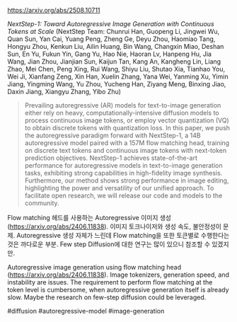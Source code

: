 https://arxiv.org/abs/2508.10711

*NextStep-1: Toward Autoregressive Image Generation with Continuous Tokens at Scale* (NextStep Team: Chunrui Han, Guopeng Li, Jingwei Wu, Quan Sun, Yan Cai, Yuang Peng, Zheng Ge, Deyu Zhou, Haomiao Tang, Hongyu Zhou, Kenkun Liu, Ailin Huang, Bin Wang, Changxin Miao, Deshan Sun, En Yu, Fukun Yin, Gang Yu, Hao Nie, Haoran Lv, Hanpeng Hu, Jia Wang, Jian Zhou, Jianjian Sun, Kaijun Tan, Kang An, Kangheng Lin, Liang Zhao, Mei Chen, Peng Xing, Rui Wang, Shiyu Liu, Shutao Xia, Tianhao You, Wei Ji, Xianfang Zeng, Xin Han, Xuelin Zhang, Yana Wei, Yanming Xu, Yimin Jiang, Yingming Wang, Yu Zhou, Yucheng Han, Ziyang Meng, Binxing Jiao, Daxin Jiang, Xiangyu Zhang, Yibo Zhu)

> Prevailing autoregressive (AR) models for text-to-image generation either rely on heavy, computationally-intensive diffusion models to process continuous image tokens, or employ vector quantization (VQ) to obtain discrete tokens with quantization loss. In this paper, we push the autoregressive paradigm forward with NextStep-1, a 14B autoregressive model paired with a 157M flow matching head, training on discrete text tokens and continuous image tokens with next-token prediction objectives. NextStep-1 achieves state-of-the-art performance for autoregressive models in text-to-image generation tasks, exhibiting strong capabilities in high-fidelity image synthesis. Furthermore, our method shows strong performance in image editing, highlighting the power and versatility of our unified approach. To facilitate open research, we will release our code and models to the community.

Flow matching 헤드를 사용하는 Autoregressive 이미지 생성 (https://arxiv.org/abs/2406.11838). 이미지 토크나이저와 생성 속도, 불안정성이 문제. Autoregressive 생성 자체가 느린데 Flow matching을 또한 토큰별로 수행한다는 것은 까다로운 부분. Few step Diffusion에 대한 연구는 많이 있으니 참조할 수 있겠지만.

Autoregressive image generation using flow matching head (https://arxiv.org/abs/2406.11838). Image tokenizers, generation speed, and instability are issues. The requirement to perform flow matching at the token level is cumbersome, when autoregressive generation itself is already slow. Maybe the research on few-step diffusion could be leveraged.

#diffusion #autoregressive-model #image-generation 